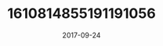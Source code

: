 ---
title: "1610814855191191056"
image: "2017-09-24 19.08.36 1610814855191191056_46248401"
date: "2017-09-24"
type: "photo"
---